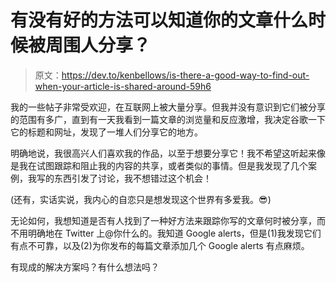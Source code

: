 # 有没有好的方法可以知道你的文章什么时候被周围人分享？

> 原文：<https://dev.to/kenbellows/is-there-a-good-way-to-find-out-when-your-article-is-shared-around-59h6>

我的一些帖子非常受欢迎，在互联网上被大量分享。但我并没有意识到它们被分享的范围有多广，直到有一天我看到一篇文章的浏览量和反应激增，我决定谷歌一下它的标题和网址，发现了一堆人们分享它的地方。

明确地说，我很高兴人们喜欢我的作品，以至于想要分享它！我不希望这听起来像是我在试图跟踪和阻止我的内容的共享，或者类似的事情。但是我发现了几个案例，我写的东西引发了讨论，我不想错过这个机会！

(还有，实话实说，我内心的自恋只是想发现这个世界有多爱我。😎)

无论如何，我想知道是否有人找到了一种好方法来跟踪你写的文章何时被分享，而不用明确地在 Twitter 上@你什么的。我知道 Google alerts，但是(1)我发现它们有点不可靠，以及(2)为你发布的每篇文章添加几个 Google alerts 有点麻烦。

有现成的解决方案吗？有什么想法吗？